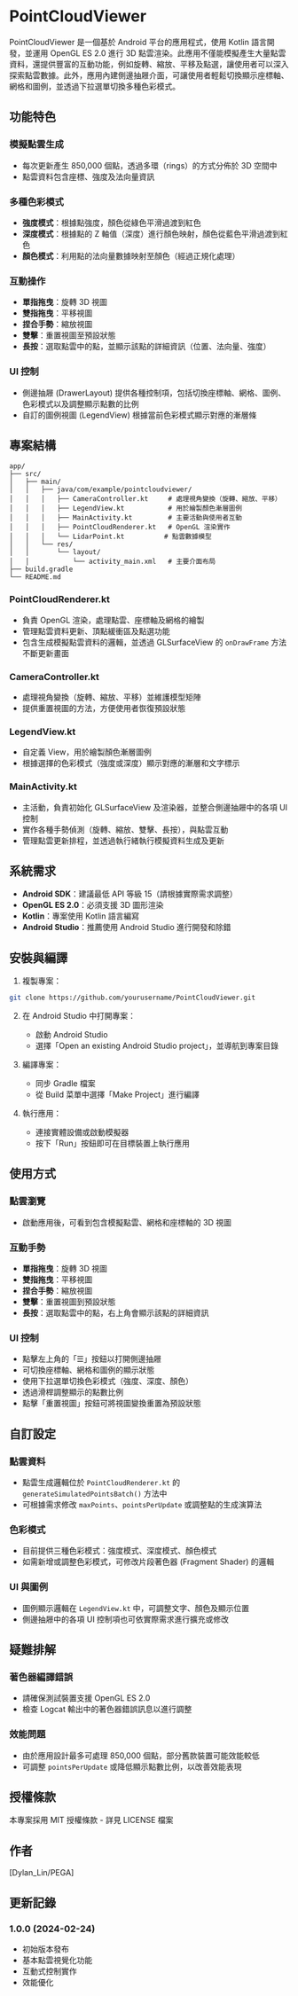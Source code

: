# PointCloudViewer

PointCloudViewer 是一個基於 Android 平台的應用程式，使用 Kotlin 語言開發，並運用 OpenGL ES 2.0 進行 3D 點雲渲染。此應用不僅能模擬產生大量點雲資料，還提供豐富的互動功能，例如旋轉、縮放、平移及點選，讓使用者可以深入探索點雲數據。此外，應用內建側邊抽屜介面，可讓使用者輕鬆切換顯示座標軸、網格和圖例，並透過下拉選單切換多種色彩模式。

## 功能特色

### 模擬點雲生成
- 每次更新產生 850,000 個點，透過多環（rings）的方式分佈於 3D 空間中
- 點雲資料包含座標、強度及法向量資訊

### 多種色彩模式
- **強度模式**：根據點強度，顏色從綠色平滑過渡到紅色
- **深度模式**：根據點的 Z 軸值（深度）進行顏色映射，顏色從藍色平滑過渡到紅色
- **顏色模式**：利用點的法向量數據映射至顏色（經過正規化處理）

### 互動操作
- **單指拖曳**：旋轉 3D 視圖
- **雙指拖曳**：平移視圖
- **捏合手勢**：縮放視圖
- **雙擊**：重置視圖至預設狀態
- **長按**：選取點雲中的點，並顯示該點的詳細資訊（位置、法向量、強度）

### UI 控制
- 側邊抽屜 (DrawerLayout) 提供各種控制項，包括切換座標軸、網格、圖例、色彩模式以及調整顯示點數的比例
- 自訂的圖例視圖 (LegendView) 根據當前色彩模式顯示對應的漸層條

## 專案結構

```
app/
├── src/
│   ├── main/
│   │   ├── java/com/example/pointcloudviewer/
│   │   │   ├── CameraController.kt     # 處理視角變換（旋轉、縮放、平移）
│   │   │   ├── LegendView.kt 		    # 用於繪製顏色漸層圖例
│   │   │   ├── MainActivity.kt 		# 主要活動與使用者互動
│   │   │   ├── PointCloudRenderer.kt   # OpenGL 渲染實作
│   │   │   └── LidarPoint.kt          # 點雲數據模型
│   │   └── res/
│   │       └── layout/
│   │           └── activity_main.xml   # 主要介面布局
├── build.gradle
└── README.md
```

### PointCloudRenderer.kt
- 負責 OpenGL 渲染，處理點雲、座標軸及網格的繪製
- 管理點雲資料更新、頂點緩衝區及點選功能
- 包含生成模擬點雲資料的邏輯，並透過 GLSurfaceView 的 `onDrawFrame` 方法不斷更新畫面

### CameraController.kt
- 處理視角變換（旋轉、縮放、平移）並維護模型矩陣
- 提供重置視圖的方法，方便使用者恢復預設狀態

### LegendView.kt
- 自定義 View，用於繪製顏色漸層圖例
- 根據選擇的色彩模式（強度或深度）顯示對應的漸層和文字標示

### MainActivity.kt
- 主活動，負責初始化 GLSurfaceView 及渲染器，並整合側邊抽屜中的各項 UI 控制
- 實作各種手勢偵測（旋轉、縮放、雙擊、長按），與點雲互動
- 管理點雲更新排程，並透過執行緒執行模擬資料生成及更新

## 系統需求
- **Android SDK**：建議最低 API 等級 15（請根據實際需求調整）
- **OpenGL ES 2.0**：必須支援 3D 圖形渲染
- **Kotlin**：專案使用 Kotlin 語言編寫
- **Android Studio**：推薦使用 Android Studio 進行開發和除錯

## 安裝與編譯

1. 複製專案：
```bash
git clone https://github.com/yourusername/PointCloudViewer.git
```

2. 在 Android Studio 中打開專案：
    - 啟動 Android Studio
    - 選擇「Open an existing Android Studio project」，並導航到專案目錄

3. 編譯專案：
    - 同步 Gradle 檔案
    - 從 Build 菜單中選擇「Make Project」進行編譯

4. 執行應用：
    - 連接實體設備或啟動模擬器
    - 按下「Run」按鈕即可在目標裝置上執行應用

## 使用方式

### 點雲瀏覽
- 啟動應用後，可看到包含模擬點雲、網格和座標軸的 3D 視圖

### 互動手勢
- **單指拖曳**：旋轉 3D 視圖
- **雙指拖曳**：平移視圖
- **捏合手勢**：縮放視圖
- **雙擊**：重置視圖到預設狀態
- **長按**：選取點雲中的點，右上角會顯示該點的詳細資訊

### UI 控制
- 點擊左上角的「☰」按鈕以打開側邊抽屜
- 可切換座標軸、網格和圖例的顯示狀態
- 使用下拉選單切換色彩模式（強度、深度、顏色）
- 透過滑桿調整顯示的點數比例
- 點擊「重置視圖」按鈕可將視圖變換重置為預設狀態

## 自訂設定

### 點雲資料
- 點雲生成邏輯位於 `PointCloudRenderer.kt` 的 `generateSimulatedPointsBatch()` 方法中
- 可根據需求修改 `maxPoints`、`pointsPerUpdate` 或調整點的生成演算法

### 色彩模式
- 目前提供三種色彩模式：強度模式、深度模式、顏色模式
- 如需新增或調整色彩模式，可修改片段著色器 (Fragment Shader) 的邏輯

### UI 與圖例
- 圖例顯示邏輯在 `LegendView.kt` 中，可調整文字、顏色及顯示位置
- 側邊抽屜中的各項 UI 控制項也可依實際需求進行擴充或修改

## 疑難排解

### 著色器編譯錯誤
- 請確保測試裝置支援 OpenGL ES 2.0
- 檢查 Logcat 輸出中的著色器錯誤訊息以進行調整

### 效能問題
- 由於應用設計最多可處理 850,000 個點，部分舊款裝置可能效能較低
- 可調整 `pointsPerUpdate` 或降低顯示點數比例，以改善效能表現

## 授權條款

本專案採用 MIT 授權條款 - 詳見 LICENSE 檔案

## 作者

[Dylan_Lin/PEGA]

## 更新記錄

### 1.0.0 (2024-02-24)
- 初始版本發布
- 基本點雲視覺化功能
- 互動式控制實作
- 效能優化